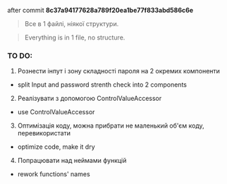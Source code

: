 after commit **8c37a94177628a789f20ea1be77f833abd586c6e**

> Все в 1 файлі, ніякої структури.

> Everything is in 1 file, no structure.

### TO DO:

1. Рознести інпут і зону складності пароля на 2 окремих компоненти
- split Input and password strenth check into 2 components
2. Реалізувати з допомогою ControlValueAccessor
- use ControlValueAccessor
3. Оптимізація коду, можна прибрати не маленький об'єм коду, перевикористати
- optimize code, make it dry
4. Попрацювати над неймами функцій
- rework functions' names

